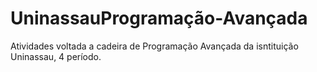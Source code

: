 # UninassauProgramação-Avançada

Atividades voltada a cadeira de Programação Avançada da isntituição Uninassau, 4 período.
